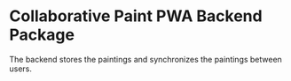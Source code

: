 # Collaborative Paint PWA Backend Package

The backend stores the paintings and synchronizes the paintings between users.